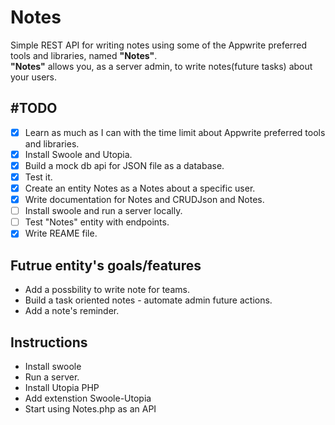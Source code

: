# Notes
Simple REST API for writing notes using some of the Appwrite preferred tools and libraries, named **"Notes"**.<br/>
**"Notes"** allows you, as a server admin, to write notes(future tasks) about your users. 



## #TODO
 - [x] Learn as much as I can with the time limit about Appwrite preferred tools and libraries.
 - [x] Install Swoole and Utopia.
 - [x] Build a mock db api for JSON file as a database.
 - [x] Test it.
 - [x] Create an entity Notes as a Notes about a specific user.
 - [x] Write documentation for Notes and CRUDJson and Notes.
 - [ ] Install swoole and run a server locally.
 - [ ] Test "Notes" entity with endpoints.
 - [x] Write REAME file.
 
 ## Futrue entity's goals/features
  * Add a possbility to write note for teams.
  * Build a task oriented notes - automate admin future actions.
  * Add a note's reminder.
  
 
 ## Instructions 
  * Install swoole
  * Run a server.
  * Install Utopia PHP
  * Add extenstion Swoole-Utopia
  * Start using Notes.php as an API 
 
 
 
 
